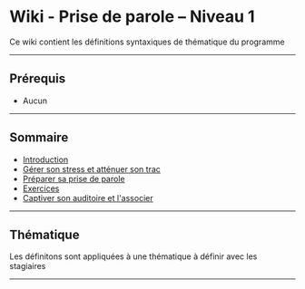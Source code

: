# Wiki - Prise de parole – Niveau 1

Ce wiki contient les définitions syntaxiques de thématique du programme
___

## Prérequis

* Aucun

___

## Sommaire

* [Introduction](https://github.com/seeren-training/Prise-de-parole/wiki/01)
* [Gérer son stress et atténuer son trac](https://github.com/seeren-training/Prise-de-parole/wiki/02)
* [Préparer sa prise de parole](https://github.com/seeren-training/Prise-de-parole/wiki/03)
* [Exercices](https://github.com/seeren-training/Prise-de-parole/wiki/04)
* [Captiver son auditoire et l'associer](https://github.com/seeren-training/Prise-de-parole/wiki/05)

___

## Thématique

Les définitons sont appliquées à une thématique à définir avec les stagiaires

___
